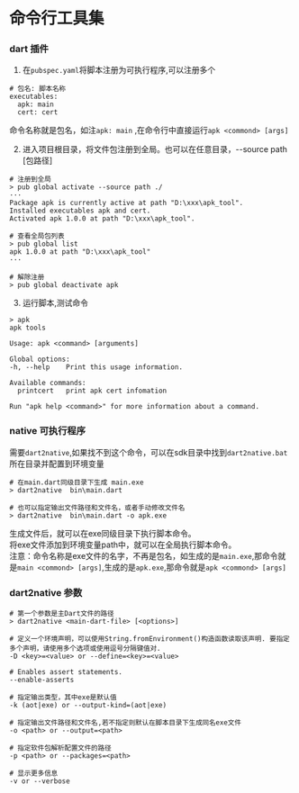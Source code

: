 # 命令行工具集

### dart 插件  
1. 在`pubspec.yaml`将脚本注册为可执行程序,可以注册多个    
```
# 包名: 脚本名称
executables:
  apk: main
  cert: cert
```
命令名称就是包名，如注`apk: main` ,在命令行中直接运行`apk <commond> [args]`    

2. 进入项目根目录，将文件包注册到全局。也可以在任意目录，--source path [包路径]

```
# 注册到全局
> pub global activate --source path ./
···
Package apk is currently active at path "D:\xxx\apk_tool".
Installed executables apk and cert.
Activated apk 1.0.0 at path "D:\xxx\apk_tool".

# 查看全局包列表
> pub global list
apk 1.0.0 at path "D:\xxx\apk_tool"
···

# 解除注册
> pub global deactivate apk

```

3. 运行脚本,测试命令
```
> apk
apk tools

Usage: apk <command> [arguments]

Global options:
-h, --help    Print this usage information.

Available commands:
  printcert   print apk cert infomation

Run "apk help <command>" for more information about a command.
```

    
### native 可执行程序  
需要`dart2native`,如果找不到这个命令，可以在sdk目录中找到`dart2native.bat`所在目录并配置到环境变量

```
# 在main.dart同级目录下生成 main.exe
> dart2native  bin\main.dart

# 也可以指定输出文件路径和文件名，或者手动修改文件名
> dart2native  bin\main.dart -o apk.exe
```
生成文件后，就可以在exe同级目录下执行脚本命令。    
将exe文件添加到环境变量path中，就可以在全局执行脚本命令。    
注意：命令名称是exe文件的名字，不再是包名，如生成的是`main.exe`,那命令就是`main <commond> [args]`,生成的是`apk.exe`,那命令就是`apk <commond> [args]`


    
    
### dart2native 参数
```
# 第一个参数是主Dart文件的路径
> dart2native <main-dart-file> [<options>]

# 定义一个环境声明，可以使用String.fromEnvironment()构造函数读取该声明. 要指定多个声明，请使用多个选项或使用逗号分隔键值对.
-D <key>=<value> or --define=<key>=<value>

# Enables assert statements.
--enable-asserts

# 指定输出类型，其中exe是默认值
-k (aot|exe) or --output-kind=(aot|exe)

# 指定输出文件路径和文件名,若不指定则默认在脚本目录下生成同名exe文件
-o <path> or --output=<path>

# 指定软件包解析配置文件的路径
-p <path> or --packages=<path>

# 显示更多信息
-v or --verbose


```


